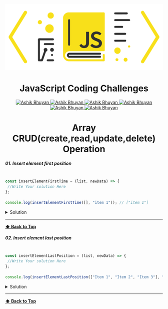<img src='./images/logo.png'  alt='JavaScript Coding Challenges Ashik Bhuyan' id='header'/>

<h1 align="center" >JavaScript Coding Challenges </h1>


<div align="center" >

<a href="mailto:ashikbhuyan.swe.diu@gmail.com">
<img
src='https://img.shields.io/badge/Gmail-D14836?style=for-the-badge&logo=gmail&logoColor=white'
alt='Ashik Bhuyan'
/>
</a>

<a href="tel:+8801793605043">
<img
src='https://img.shields.io/badge/WhatsApp-25D366?style=for-the-badge&logo=whatsapp&logoColor=white'
alt='Ashik Bhuyan'
/>
</a>
<a href="https://portfolio-70e38.web.app/" target="_blank">
<img
src='https://img.shields.io/badge/website-000000?style=for-the-badge&logo=About.me&logoColor=white'
alt='Ashik Bhuyan'
/>
</a>
<a href="https://www.facebook.com/ashikbhuyan17" target="_blank">
<img
src='https://img.shields.io/badge/Facebook-1877F2?style=for-the-badge&logo=facebook&logoColor=white'
alt='Ashik Bhuyan'
/>
</a>

<a href="https://www.linkedin.com/in/ashik17/" target="_blank">
<img
src='https://img.shields.io/badge/LinkedIn-0077B5?style=for-the-badge&logo=linkedin&logoColor=white'
alt='Ashik Bhuyan'
/>
</a>

<a href="https://github.com/ashikbhuyan17" target="_blank">
<img
src='https://img.shields.io/badge/GitHub-100000?style=for-the-badge&logo=github&logoColor=white'
alt='Ashik Bhuyan'
/>
</a>

</div>

<h1 align="center" >Array CRUD(create,read,update,delete) Operation </h1>


##### 01. Insert element first position

```js

const insertElementFirstTime = (list, newData) => {
 //Write Your solution Here
};

console.log(insertElementFirstTime([], "item 1")); // ["item 1"]

```

<details><summary style="cursor:pointer">Solution</summary>

```js
const insertElementFirstTime = (list, newData) => {
  for (let index = list.length - 1; index >= list.length - 1; index--) {
    list[index + 1] = newData;
  }
  return list;
};


const newData = "item 1";
const displayInsertElementFirstTime = insertElementFirstTime([], newData);
console.log("🚀 insert element first position", displayInsertElementFirstTime);
```  

</details>

---
**[⬆ Back to Top](#header)**

##### 02. Insert element last position

```js

const insertElementLastPosition = (list, newData) => {
 //Write Your solution Here
};

console.log(insertElementLastPosition(["Item 1", "Item 2", "Item 3"], "item 4")); // ["item 1"]

```

<details><summary style="cursor:pointer">Solution</summary>

```js
const insertElementLastPosition = (list, newData) => {
  for (let index = list.length - 1; index >= list.length - 1; index--) {
    list[index + 1] = newData;
  }
  return list;
};


const list = ["Item 1", "Item 2", "Item 3"];
const newData = "Item 4";
const displayInsertElementLastPosition = insertElementLastPosition(list,newData);
console.log( "🚀 insert element last position",displayInsertElementLastPosition);

```  

</details>

---
**[⬆ Back to Top](#header)**
